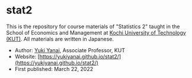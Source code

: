 # stat2

This is the repository for course materials of "Statistics 2" taught in the School of Economics and Management at [Kochi University of Technology (KUT)](https://www.kochi-tech.ac.jp/english/index.html). All materials are written in Japanese.

- Author: [Yuki Yanai](https://yukiyanai.github.io), Associate Professor, KUT
- Website: [https://yukiyanai.github.io/stat2/](https://yukiyanai.github.io/stat2/)
- First published: March 22, 2022
